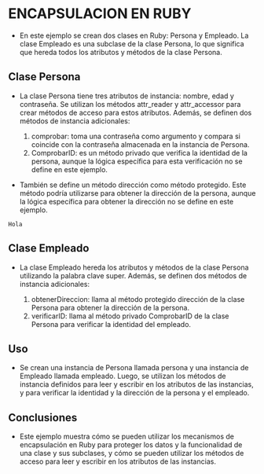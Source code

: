 # ENCAPSULACION EN RUBY

  * En este ejemplo se crean dos clases en Ruby: Persona y Empleado. La clase Empleado es una subclase de la clase Persona, lo que significa que hereda todos los atributos y métodos de la clase Persona.

## Clase Persona
* La clase Persona tiene tres atributos de instancia: nombre, edad y contraseña. Se utilizan los métodos attr_reader y attr_accessor para crear métodos de acceso para estos atributos. Además, se definen dos métodos de instancia adicionales:

     1. comprobar: toma una contraseña como argumento y compara si coincide con la contraseña almacenada en la instancia de Persona.
     2. ComprobarID: es un método privado que verifica la identidad de la persona, aunque la lógica específica para esta verificación no se define en este ejemplo.

* También se define un método dirección como método protegido. Este método podría utilizarse para obtener la dirección de la persona, aunque la lógica específica para obtener la dirección no se define en este ejemplo.
~~~
Hola
~~~

## Clase Empleado
* La clase Empleado hereda los atributos y métodos de la clase Persona utilizando la palabra clave super. Además, se definen dos métodos de instancia adicionales:

     1. obtenerDireccion: llama al método protegido dirección de la clase Persona para obtener la dirección de la persona.
     2. verificarID: llama al método privado ComprobarID de la clase Persona para verificar la identidad del empleado.
## Uso
* Se crean una instancia de Persona llamada persona y una instancia de Empleado llamada empleado. Luego, se utilizan los métodos de instancia definidos para leer y escribir en los atributos de las instancias, y para verificar la identidad y la dirección de la persona y el empleado.

## Conclusiones
* Este ejemplo muestra cómo se pueden utilizar los mecanismos de encapsulación en Ruby para proteger los datos y la funcionalidad de una clase y sus subclases, y cómo se pueden utilizar los métodos de acceso para leer y escribir en los atributos de las instancias.

